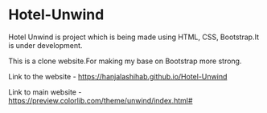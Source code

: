 # Hotel-Unwind

Hotel Unwind is project which is being made  using HTML, CSS, Bootstrap.It is under development.

This is a clone website.For making my base on Bootstrap more strong.

Link to the website  - https://hanjalashihab.github.io/Hotel-Unwind

Link to main website - https://preview.colorlib.com/theme/unwind/index.html#

